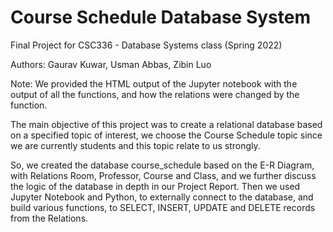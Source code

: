 # Course Schedule Database System
Final Project for CSC336 - Database Systems class (Spring 2022)

Authors: Gaurav Kuwar, Usman Abbas, Zibin Luo

Note: We provided the HTML output of the Jupyter notebook with the output of all the functions, and how the relations were changed by the function.

The main objective of this project was to create a relational database based on a specified topic of interest, we choose the Course Schedule topic since we are currently students and this topic relate to us strongly. 

So, we created the database course_schedule based on the E-R Diagram, with Relations Room, Professor, Course and Class, and we further discuss the logic of the database in depth in our Project Report. Then we used Jupyter Notebook and Python, to externally connect to the database, and build various functions, to SELECT, INSERT, UPDATE and DELETE records from the Relations.

